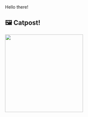 Hello there!



## 🖼️ Catpost!

<sub>
    <img src="https://cdn2.thecatapi.com/images/bi2.jpg" height="256">
</sub>

